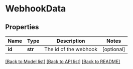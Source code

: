 # WebhookData

## Properties
Name | Type | Description | Notes
------------ | ------------- | ------------- | -------------
**id** | **str** | The id of the webhook | [optional] 

[[Back to Model list]](../README.md#documentation-for-models) [[Back to API list]](../README.md#documentation-for-api-endpoints) [[Back to README]](../README.md)

